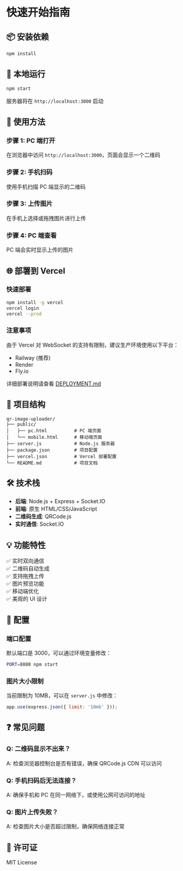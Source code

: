 # 快速开始指南

## 📦 安装依赖

```bash
npm install
```

## 🚀 本地运行

```bash
npm start
```

服务器将在 `http://localhost:3000` 启动

## 📱 使用方法

### 步骤 1: PC 端打开
在浏览器中访问 `http://localhost:3000`，页面会显示一个二维码

### 步骤 2: 手机扫码
使用手机扫描 PC 端显示的二维码

### 步骤 3: 上传图片
在手机上选择或拖拽图片进行上传

### 步骤 4: PC 端查看
PC 端会实时显示上传的图片

## 🌐 部署到 Vercel

### 快速部署
```bash
npm install -g vercel
vercel login
vercel --prod
```

### 注意事项
由于 Vercel 对 WebSocket 的支持有限制，建议生产环境使用以下平台：
- Railway (推荐)
- Render
- Fly.io

详细部署说明请查看 [DEPLOYMENT.md](./DEPLOYMENT.md)

## 📂 项目结构

```
qr-image-uploader/
├── public/
│   ├── pc.html          # PC 端页面
│   └── mobile.html      # 移动端页面
├── server.js            # Node.js 服务器
├── package.json         # 项目配置
├── vercel.json          # Vercel 部署配置
└── README.md            # 项目文档
```

## 🛠 技术栈

- **后端**: Node.js + Express + Socket.IO
- **前端**: 原生 HTML/CSS/JavaScript
- **二维码生成**: QRCode.js
- **实时通信**: Socket.IO

## 💡 功能特性

✅ 实时双向通信  
✅ 二维码自动生成  
✅ 支持拖拽上传  
✅ 图片预览功能  
✅ 移动端优化  
✅ 美观的 UI 设计  

## 🔧 配置

### 端口配置
默认端口是 3000，可以通过环境变量修改：

```bash
PORT=8080 npm start
```

### 图片大小限制
当前限制为 10MB，可以在 `server.js` 中修改：

```javascript
app.use(express.json({ limit: '10mb' }));
```

## ❓ 常见问题

### Q: 二维码显示不出来？
A: 检查浏览器控制台是否有错误，确保 QRCode.js CDN 可以访问

### Q: 手机扫码后无法连接？
A: 确保手机和 PC 在同一网络下，或使用公网可访问的地址

### Q: 图片上传失败？
A: 检查图片大小是否超过限制，确保网络连接正常

## 📄 许可证

MIT License

